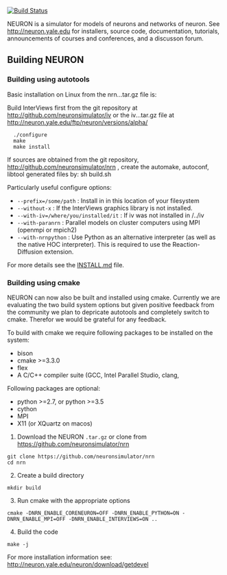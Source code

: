 [![Build Status](https://api.travis-ci.org/neuronsimulator/nrn.svg?branch=master)](https://travis-ci.org/neuronsimulator/nrn)

NEURON is a simulator for models of neurons and networks of neuron.
See http://neuron.yale.edu for installers, source code,
documentation, tutorials, announcements of courses and conferences,
and a discusson forum.

## Building NEURON


### Building using autotools

Basic installation on Linux from the nrn...tar.gz file is:

  Build InterViews first from the git repository at
  http://github.com/neuronsimulator/iv or the iv...tar.gz file at
  http://neuron.yale.edu/ftp/neuron/versions/alpha/

```
  ./configure
  make
  make install
```

If sources are obtained from the git repository,
http://github.com/neuronsimulator/nrn ,
create the automake, autoconf, libtool generated files by:
  sh build.sh

Particularly useful configure options:


- `--prefix=/some/path` : Install in in this location of your filesystem
- `--without-x` : If the InterViews graphics library is not installed.
- `--with-iv=/where/you/installed/it` : If iv was not installed in <prefix>/../iv
- `--with-paranrn` : Parallel models on cluster computers using MPI (openmpi or mpich2)
- `--with-nrnpython` : Use Python as an alternative interpreter (as well as the native HOC interpreter).
  This is required to use the Reaction-Diffusion extension.


For more details see the [INSTALL.md](https://github.com/neuronsimulator/nrn/blob/master/INSTALL.md)
file.

### Building using cmake

NEURON can now also be built and installed using cmake. Currently we are evaluating the two build
system options but given positive feedback from the community we plan to depricate autotools and
completely switch to cmake. Therefor we would be grateful for any feedback.

To build with cmake we require following packages to be installed on the system:

- bison
- cmake >=3.3.0
- flex
- A C/C++ compiler suite (GCC, Intel Parallel Studio, clang,

Following packages are optional:

- python >=2.7, or python >=3.5
- cython
- MPI
- X11 (or XQuartz on macos)


1. Download the NEURON `.tar.gz` or clone from https://github.com/neuronsimulator/nrn

  ```
  git clone https://github.com/neuronsimulator/nrn
  cd nrn
  ```

2. Create a build directory

  ```
  mkdir build
  ```

3. Run cmake with the appropriate options

  ```
  cmake -DNRN_ENABLE_CORENEURON=OFF -DNRN_ENABLE_PYTHON=ON -DNRN_ENABLE_MPI=OFF -DNRN_ENABLE_INTERVIEWS=ON ..
  ```

4. Build the code

  ```
  make -j
  ```

For more installation information see:
http://neuron.yale.edu/neuron/download/getdevel

